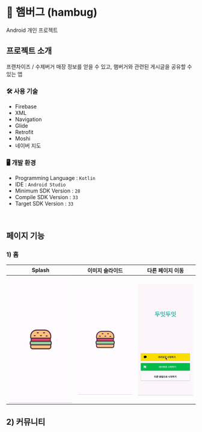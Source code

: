 # 🍔 햄버그 (hambug)

Android 개인 프로젝트

## 프로젝트 소개

프랜차이즈 / 수제버거 매장 정보를 얻을 수 있고, 햄버거와 관련된 게시글을 공유할 수 있는 앱

### 🛠️ 사용 기술

- Firebase
- XML
- Navigation
- Glide
- Retrofit
- Moshi
- 네이버 지도

### 🖥️ 개발 환경

- Programming Language : `Kotlin`
- IDE : `Android Studio`
- Minimum SDK Version : `28`
- Compile SDK Version : `33`
- Target SDK Version : `33`

<br>

## 페이지 기능

### 1) 홈

|                            Splash                            |                       이미지 슬라이드                        |                       다른 페이지 이동                       |
| :----------------------------------------------------------: | :----------------------------------------------------------: | :----------------------------------------------------------: |
| <img src="./README.assets/splash.gif" alt="splash" align="center" width="100%" /> | <img src="./README.assets/splash.gif" alt="splash" align="center" width="100%" /> | <img src="./README.assets/todo.gif" alt="todo" align="center" width="100%" /> |

## 2) 커뮤니티

